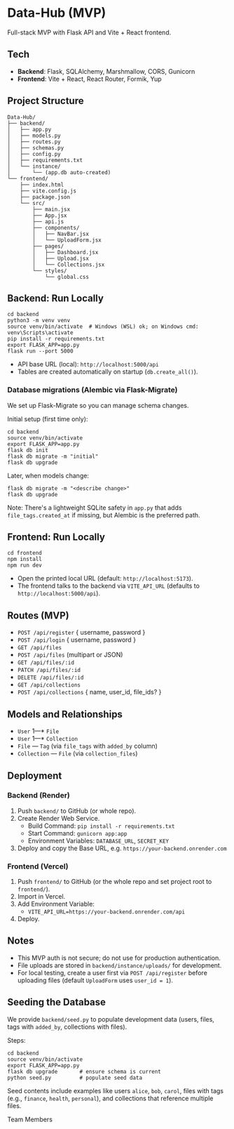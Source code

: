# Data-Hub (MVP)

Full-stack MVP with Flask API and Vite + React frontend.

## Tech
- **Backend**: Flask, SQLAlchemy, Marshmallow, CORS, Gunicorn
- **Frontend**: Vite + React, React Router, Formik, Yup

## Project Structure
```
Data-Hub/
├── backend/
│   ├── app.py
│   ├── models.py
│   ├── routes.py
│   ├── schemas.py
│   ├── config.py
│   ├── requirements.txt
│   └── instance/
│       └── (app.db auto-created)
└── frontend/
    ├── index.html
    ├── vite.config.js
    ├── package.json
    └── src/
        ├── main.jsx
        ├── App.jsx
        ├── api.js
        ├── components/
        │   ├── NavBar.jsx
        │   └── UploadForm.jsx
        ├── pages/
        │   ├── Dashboard.jsx
        │   ├── Upload.jsx
        │   └── Collections.jsx
        └── styles/
            └── global.css
```

## Backend: Run Locally
```
cd backend
python3 -m venv venv
source venv/bin/activate  # Windows (WSL) ok; on Windows cmd: venv\Scripts\activate
pip install -r requirements.txt
export FLASK_APP=app.py
flask run --port 5000
```
- API base URL (local): `http://localhost:5000/api`
- Tables are created automatically on startup (`db.create_all()`).

### Database migrations (Alembic via Flask-Migrate)
We set up Flask-Migrate so you can manage schema changes.

Initial setup (first time only):
```
cd backend
source venv/bin/activate
export FLASK_APP=app.py
flask db init
flask db migrate -m "initial"
flask db upgrade
```
Later, when models change:
```
flask db migrate -m "<describe change>"
flask db upgrade
```

Note: There's a lightweight SQLite safety in `app.py` that adds `file_tags.created_at` if missing, but Alembic is the preferred path.

## Frontend: Run Locally
```
cd frontend
npm install
npm run dev
```
- Open the printed local URL (default: `http://localhost:5173`).
- The frontend talks to the backend via `VITE_API_URL` (defaults to `http://localhost:5000/api`).

## Routes (MVP)
- `POST /api/register` { username, password }
- `POST /api/login` { username, password }
- `GET /api/files`
- `POST /api/files` (multipart or JSON)
- `GET /api/files/:id`
- `PATCH /api/files/:id`
- `DELETE /api/files/:id`
- `GET /api/collections`
- `POST /api/collections` { name, user_id, file_ids? }

## Models and Relationships
- `User` 1—* `File`
- `User` 1—* `Collection`
- `File` *—* `Tag` (via `file_tags` with `added_by` column)
- `Collection` *—* `File` (via `collection_files`)

## Deployment

### Backend (Render)
1. Push `backend/` to GitHub (or whole repo).
2. Create Render Web Service.
   - Build Command: `pip install -r requirements.txt`
   - Start Command: `gunicorn app:app`
   - Environment Variables: `DATABASE_URL`, `SECRET_KEY`
3. Deploy and copy the Base URL, e.g. `https://your-backend.onrender.com`

### Frontend (Vercel)
1. Push `frontend/` to GitHub (or the whole repo and set project root to `frontend/`).
2. Import in Vercel.
3. Add Environment Variable:
   - `VITE_API_URL=https://your-backend.onrender.com/api`
4. Deploy.

## Notes
- This MVP auth is not secure; do not use for production authentication.
- File uploads are stored in `backend/instance/uploads/` for development.
- For local testing, create a user first via `POST /api/register` before uploading files (default `UploadForm` uses `user_id = 1`).

## Seeding the Database
We provide `backend/seed.py` to populate development data (users, files, tags with `added_by`, collections with files).

Steps:
```
cd backend
source venv/bin/activate
export FLASK_APP=app.py
flask db upgrade       # ensure schema is current
python seed.py         # populate seed data
```

Seed contents include examples like users `alice`, `bob`, `carol`, files with tags (e.g., `finance`, `health`, `personal`), and collections that reference multiple files.

Team Members